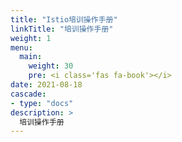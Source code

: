 ```yaml
---
title: "Istio培训操作手册"
linkTitle: "培训操作手册"
weight: 1
menu:
  main:
    weight: 30
    pre: <i class='fas fa-book'></i>
date: 2021-08-18
cascade:
- type: "docs"
description: >
  培训操作手册
---
```




